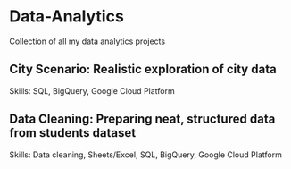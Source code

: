 # Data-Analytics
Collection of all my data analytics projects

## City Scenario: Realistic exploration of city data
Skills: SQL, BigQuery, Google Cloud Platform

## Data Cleaning: Preparing neat, structured data from students dataset
Skills: Data cleaning, Sheets/Excel, SQL, BigQuery, Google Cloud Platform
